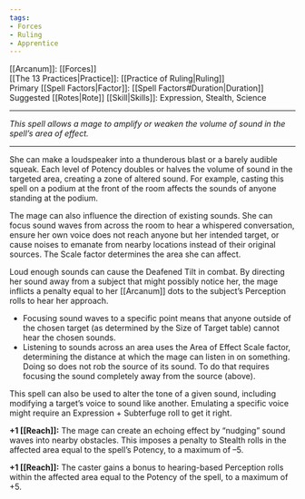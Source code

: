 ```yaml
---
tags:
- Forces
- Ruling
- Apprentice
---
```


[[Arcanum]]: [[Forces]]\
[[The 13 Practices|Practice]]: [[Practice of Ruling|Ruling]]\
Primary [[Spell Factors|Factor]]: [[Spell Factors#Duration|Duration]]\
Suggested [[Rotes|Rote]] [[Skill|Skills]]: Expression, Stealth, Science

---

_This spell allows a mage to amplify or weaken the volume of sound in the spell’s area of effect._

---

She can make a loudspeaker into a thunderous blast or a barely audible squeak. Each level of Potency doubles or halves the volume of sound in the targeted area, creating a zone of altered sound. For example, casting this spell on a podium at the front of the room affects the sounds of anyone standing at the podium.

The mage can also influence the direction of existing sounds. She can focus sound waves from across the room to hear a whispered conversation, ensure her own voice does not reach anyone but her intended target, or cause noises to emanate from nearby locations instead of their original sources. The Scale factor determines the area she can affect.

Loud enough sounds can cause the Deafened Tilt in combat. By directing her sound away from a subject that might possibly notice her, the mage inflicts a penalty equal to her [[Arcanum]] dots to the subject’s Perception rolls to hear her approach.

- Focusing sound waves to a specific point means that anyone outside of the chosen target (as determined by the Size of Target table) cannot hear the chosen sounds.
- Listening to sounds across an area uses the Area of Effect Scale factor, determining the distance at which the mage can listen in on something. Doing so does not rob the source of its sound. To do that requires focusing the sound completely away from the source (above).

This spell can also be used to alter the tone of a given sound, including modifying a target’s voice to sound like another. Emulating a specific voice might require an Expression + Subterfuge roll to get it right.

**+1 [[Reach]]:** The mage can create an echoing effect by “nudging” sound waves into nearby obstacles. This imposes a penalty to Stealth rolls in the affected area equal to the spell’s Potency, to a maximum of –5.

**+1 [[Reach]]:** The caster gains a bonus to hearing-based Perception rolls within the affected area equal to the Potency of the spell, to a maximum of +5.